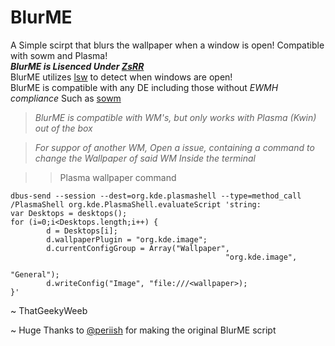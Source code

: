# BlurME
A Simple scirpt that blurs the wallpaper when a window is open! Compatible with sowm and Plasma!
\
***BlurME is Lisenced Under [ZsRR](https://github.com/ssfgames13/ZsRR-License)***
\
BlurME utilizes [lsw](https://tools.suckless.org/x/lsw/) to detect when windows are open!
\
BlurME is compatible with any DE including those without *EWMH compliance* Such as [sowm](https://github.com/dylanaraps/sowm)

> *BlurME is compatible with WM's, but only works with Plasma (Kwin) out of the box* 

> *For suppor of another WM, Open a issue, containing a command to change the Wallpaper of said WM Inside the terminal*

>> Plasma wallpaper command
```
dbus-send --session --dest=org.kde.plasmashell --type=method_call /PlasmaShell org.kde.PlasmaShell.evaluateScript 'string:
var Desktops = desktops();                                                                                                                       
for (i=0;i<Desktops.length;i++) {
        d = Desktops[i];
        d.wallpaperPlugin = "org.kde.image";
        d.currentConfigGroup = Array("Wallpaper",
                                                "org.kde.image",
                                                                                    "General");
        d.writeConfig("Image", "file:///<wallpaper>);
}'
```
~ ThatGeekyWeeb

~ Huge Thanks to [@periish](https://github.com/periish/) for making the original BlurME script
